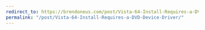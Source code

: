 ```yaml
---
redirect_to: https://brendoneus.com/post/Vista-64-Install-Requires-a-DVD-Device-Driver/
permalink: "/post/Vista-64-Install-Requires-a-DVD-Device-Driver/"
---
```

